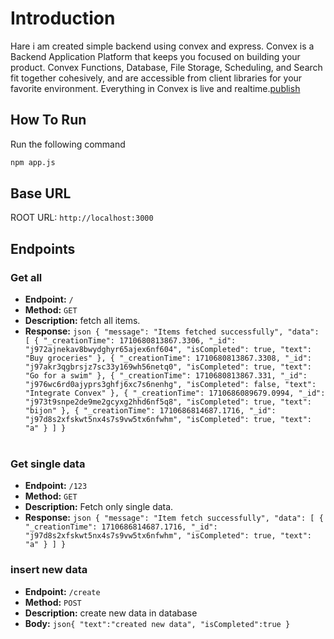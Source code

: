 # Introduction
Hare i am created simple backend using convex and express.
Convex is a Backend Application Platform that keeps you focused on building your product. Convex Functions, Database, File Storage, Scheduling, and Search fit together cohesively, and are accessible from client libraries for your favorite environment. Everything in Convex is live and realtime.[publish](https://docs.convex.dev/home)

## How To Run

Run the following command

```bash
npm app.js
```

## Base URL
ROOT URL: `http://localhost:3000`
<br>

## Endpoints

### Get all 

-   **Endpoint:** `/`
-   **Method:** `GET`
-   **Description:** fetch all items.
-   **Response:** ```json {
    "message": "Items fetched successfully",
    "data": [
        {
            "_creationTime": 1710680813867.3306,
            "_id": "j972ajnekav8bwydghyr65ajex6nf604",
            "isCompleted": true,
            "text": "Buy groceries"
        },
        {
            "_creationTime": 1710680813867.3308,
            "_id": "j97akr3qgbrsjz7sc33y169wh56netq0",
            "isCompleted": true,
            "text": "Go for a swim"
        },
        {
            "_creationTime": 1710680813867.331,
            "_id": "j976wc6rd0ajyprs3ghfj6xc7s6nenhg",
            "isCompleted": false,
            "text": "Integrate Convex"
        },
        {
            "_creationTime": 1710686089679.0994,
            "_id": "j973t9snpe2de9me2gcyxg2hhd6nf5q8",
            "isCompleted": true,
            "text": "bijon"
        },
        {
            "_creationTime": 1710686814687.1716,
            "_id": "j97d8s2xfskwt5nx4s7s9vw5tx6nfwhm",
            "isCompleted": true,
            "text": "a"
        }
    ]
}```
    <br><br>




### Get single data
- **Endpoint:** `/123`
- **Method:** `GET`
- **Description:** Fetch only single data.
- **Response:** ```json {
    "message": "Item fetch successfully",
    "data": [
        {
            "_creationTime": 1710686814687.1716,
            "_id": "j97d8s2xfskwt5nx4s7s9vw5tx6nfwhm",
            "isCompleted": true,
            "text": "a"
        }
    ]
}```
### insert new data

-   **Endpoint:** `/create`
-   **Method:** `POST`
-   **Description:** create new data in database
-   **Body:** ```json{
    "text":"created new data",
    "isCompleted":true
}```
    <br>


